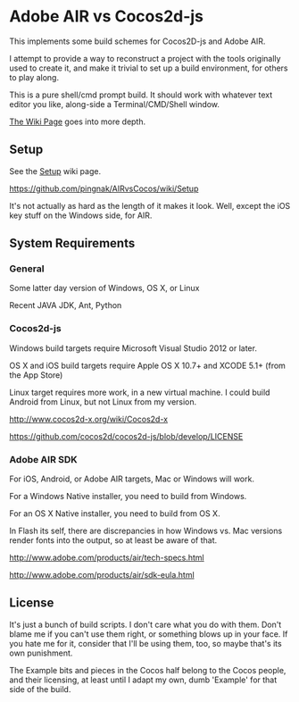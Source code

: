 # Adobe AIR vs Cocos2d-js

This implements some build schemes for Cocos2D-js and Adobe AIR.  

I attempt to provide a way to reconstruct a project with the tools originally used to create it, and make it trivial to set up a build environment, for others to play along.

This is a pure shell/cmd prompt build.  It should work with whatever text editor you like, along-side a Terminal/CMD/Shell window.

[The Wiki Page](https://github.com/pingnak/AIRvsCocos/wiki) goes into more depth.

## Setup

See the [Setup](https://github.com/pingnak/AIRvsCocos/wiki/Setup) wiki page.  

https://github.com/pingnak/AIRvsCocos/wiki/Setup

It's not actually as hard as the length of it makes it look.  Well, except the iOS key stuff on the Windows side, for AIR.

## System Requirements

### General

Some latter day version of Windows, OS X, or Linux

Recent JAVA JDK, Ant, Python

### Cocos2d-js

Windows build targets require Microsoft Visual Studio 2012 or later.

OS X and iOS build targets require Apple OS X 10.7+ and XCODE 5.1+ (from the App Store) 

Linux target requires more work, in a new virtual machine.  I could build Android from Linux, but not Linux from my version.

http://www.cocos2d-x.org/wiki/Cocos2d-x

https://github.com/cocos2d/cocos2d-js/blob/develop/LICENSE

### Adobe AIR SDK

For iOS, Android, or Adobe AIR targets, Mac or Windows will work.

For a Windows Native installer, you need to build from Windows.  

For an OS X Native installer, you need to build from OS X. 

In Flash its self, there are discrepancies in how Windows vs. Mac versions render fonts into the output, so at least be aware of that.

http://www.adobe.com/products/air/tech-specs.html

http://www.adobe.com/products/air/sdk-eula.html

## License

It's just a bunch of build scripts.  I don't care what you do with them.  Don't blame me if you can't use them right, or something blows up in your face.  If you hate me for it, consider that I'll be using them, too, so maybe that's its own punishment.

The Example bits and pieces in the Cocos half belong to the Cocos people, and their licensing, at least until I adapt my own, dumb 'Example' for that side of the build.
